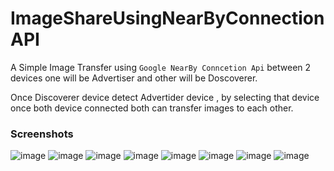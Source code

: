 # ImageShareUsingNearByConnectionAPI

A Simple Image Transfer using `Google NearBy Conncetion Api`
between 2 devices one will be Advertiser and other will be Doscoverer.

Once Discoverer device detect Advertider device , by selecting that device once 
both device connected both can transfer images to each other.

### Screenshots

![image](https://user-images.githubusercontent.com/12496655/90886868-de452e80-e3d0-11ea-87d3-8a7421aaf1a3.png)
![image](https://user-images.githubusercontent.com/12496655/90886939-059bfb80-e3d1-11ea-9a36-068758bbb40b.png)
![image](https://user-images.githubusercontent.com/12496655/90886957-0f256380-e3d1-11ea-8782-c8c91777cb1e.png)
![image](https://user-images.githubusercontent.com/12496655/90886976-1ba9bc00-e3d1-11ea-8f15-1ae6c4c9ac08.png)
![image](https://user-images.githubusercontent.com/12496655/90887009-2b290500-e3d1-11ea-89a6-d31b815eb74f.png)
![image](https://user-images.githubusercontent.com/12496655/90887044-3bd97b00-e3d1-11ea-8dd1-4fd5d2e9f433.png)
![image](https://user-images.githubusercontent.com/12496655/90887112-662b3880-e3d1-11ea-942a-28d797acd121.png)
![image](https://user-images.githubusercontent.com/12496655/90887144-77744500-e3d1-11ea-9518-37caadcd9add.png)
